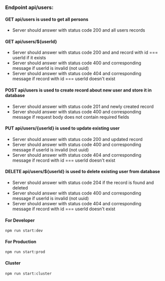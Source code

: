 ### Endpoint api/users:
#### GET api/users is used to get all persons
* Server should answer with status code 200 and all users records
#### GET api/users/${userId}
* Server should answer with status code 200 and and record with id === userId if it exists
* Server should answer with status code 400 and corresponding message if userId is invalid (not uuid)
* Server should answer with status code 404 and corresponding message if record with id === userId doesn't exist
#### POST api/users is used to create record about new user and store it in database
* Server should answer with status code 201 and newly created record
* Server should answer with status code 400 and corresponding message if request body does not contain required fields
#### PUT api/users/{userId} is used to update existing user
* Server should answer with status code 200 and updated record
* Server should answer with status code 400 and corresponding message if userId is invalid (not uuid)
* Server should answer with status code 404 and corresponding message if record with id === userId doesn't exist
#### DELETE api/users/${userId} is used to delete existing user from database
* Server should answer with status code 204 if the record is found and deleted
* Server should answer with status code 400 and corresponding message if userId is invalid (not uuid)
* Server should answer with status code 404 and corresponding message if record with id === userId doesn't exist


#### For Developer
```
npm run start:dev
```

#### For Production
```
npm run start:prod
```

#### Cluster
```
npm run start:cluster
```